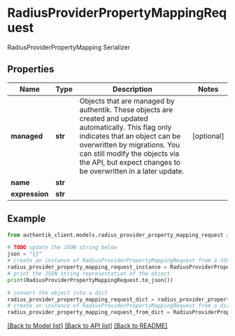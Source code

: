 # RadiusProviderPropertyMappingRequest

RadiusProviderPropertyMapping Serializer

## Properties

Name | Type | Description | Notes
------------ | ------------- | ------------- | -------------
**managed** | **str** | Objects that are managed by authentik. These objects are created and updated automatically. This flag only indicates that an object can be overwritten by migrations. You can still modify the objects via the API, but expect changes to be overwritten in a later update. | [optional] 
**name** | **str** |  | 
**expression** | **str** |  | 

## Example

```python
from authentik_client.models.radius_provider_property_mapping_request import RadiusProviderPropertyMappingRequest

# TODO update the JSON string below
json = "{}"
# create an instance of RadiusProviderPropertyMappingRequest from a JSON string
radius_provider_property_mapping_request_instance = RadiusProviderPropertyMappingRequest.from_json(json)
# print the JSON string representation of the object
print(RadiusProviderPropertyMappingRequest.to_json())

# convert the object into a dict
radius_provider_property_mapping_request_dict = radius_provider_property_mapping_request_instance.to_dict()
# create an instance of RadiusProviderPropertyMappingRequest from a dict
radius_provider_property_mapping_request_from_dict = RadiusProviderPropertyMappingRequest.from_dict(radius_provider_property_mapping_request_dict)
```
[[Back to Model list]](../README.md#documentation-for-models) [[Back to API list]](../README.md#documentation-for-api-endpoints) [[Back to README]](../README.md)


